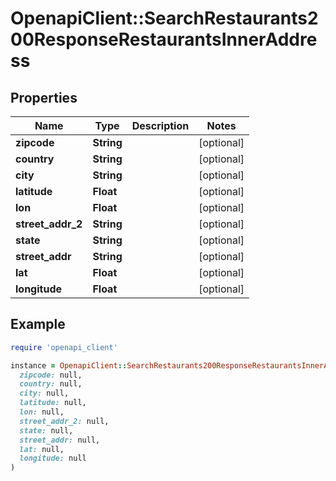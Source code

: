 # OpenapiClient::SearchRestaurants200ResponseRestaurantsInnerAddress

## Properties

| Name | Type | Description | Notes |
| ---- | ---- | ----------- | ----- |
| **zipcode** | **String** |  | [optional] |
| **country** | **String** |  | [optional] |
| **city** | **String** |  | [optional] |
| **latitude** | **Float** |  | [optional] |
| **lon** | **Float** |  | [optional] |
| **street_addr_2** | **String** |  | [optional] |
| **state** | **String** |  | [optional] |
| **street_addr** | **String** |  | [optional] |
| **lat** | **Float** |  | [optional] |
| **longitude** | **Float** |  | [optional] |

## Example

```ruby
require 'openapi_client'

instance = OpenapiClient::SearchRestaurants200ResponseRestaurantsInnerAddress.new(
  zipcode: null,
  country: null,
  city: null,
  latitude: null,
  lon: null,
  street_addr_2: null,
  state: null,
  street_addr: null,
  lat: null,
  longitude: null
)
```


